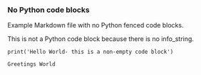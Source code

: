 ### No Python code blocks

Example Markdown file with no Python fenced code blocks.

This is not a Python code block because there is no info_string.

```
print('Hello World- this is a non-empty code block')
```

```
Greetings World
```